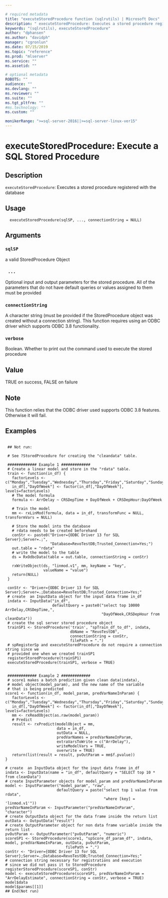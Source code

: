 ```yaml
--- 

# required metadata 
title: "executeStoredProcedure function (sqlrutils) | Microsoft Docs" 
description: " executeStoredProcedure: Executes a stored procedure registered with the database " 
keywords: "(sqlrutils), executeStoredProcedure" 
author: "dphansen"
ms.author: "davidph" 
manager: "cgronlun" 
ms.date: 07/15/2019
ms.topic: "reference" 
ms.prod: "mlserver" 
ms.service: "" 
ms.assetid: "" 

# optional metadata 
ROBOTS: "" 
audience: "" 
ms.devlang: "" 
ms.reviewer: "" 
ms.suite: "" 
ms.tgt_pltfrm: "" 
#ms.technology: "" 
ms.custom: "" 

monikerRange: ">=sql-server-2016||>=sql-server-linux-ver15"
--- 
```





 # executeStoredProcedure: Execute a SQL Stored Procedure 
 ## Description

`executeStoredProcedure`: Executes a stored procedure registered with the database


 ## Usage

```   
  executeStoredProcedure(sqlSP, ..., connectionString = NULL)

```

 ## Arguments



 ### `sqlSP`
 a valid StoredProcedure Object 



 ### ` ...`
 Optional input and output parameters for the stored procedure. All of the parameters that do not have default queries or values assigned to them must be provided 



 ### `connectionString`
 A character string (must be provided if the StoredProcedure object was created without a connection string). This function requires using an ODBC driver which supports ODBC 3.8 functionality. 



 ### `verbose`
 Boolean. Whether to print out the command used to execute the stored procedure 



 ## Value

TRUE on success, FALSE on failure

 ## Note

This function relies that the ODBC driver used supports ODBC 3.8 features.
Otherwise it will fail.


 ## Examples

 ```

  ## Not run:

  # See ?StoredProcedure for creating the "cleandata" table.

  ############# Example 1 #############
  # Create a linear model and store in the "rdata" table.
  train <- function(in_df) {
    factorLevels <- c("Monday","Tuesday","Wednesday","Thursday","Friday","Saturday","Sunday")
    in_df[,"DayOfWeek"] <- factor(in_df[,"DayOfWeek"], levels=factorLevels)
    # The model formula
    formula <- ArrDelay ~ CRSDepTime + DayOfWeek + CRSDepHour:DayOfWeek

    # Train the model
    mm <- rxLinMod(formula, data = in_df, transformFunc = NULL, transformVars = NULL)

    # Store the model into the database
    # rdata needs to be created beforehand
    conStr <- paste0("Driver={ODBC Driver 13 for SQL Server};Server=.;",
                     "Database=RevoTestDB;Trusted_Connection=Yes;")
    out.table = "rdata"
    # write the model to the table
    ds = RxOdbcData(table = out.table, connectionString = conStr)

    rxWriteObject(ds, "linmod.v1", mm, keyName = "key",
                  valueName = "value")
    return(NULL)
  }

  conStr <- "Driver={ODBC Driver 13 for SQL Server};Server=.;Database=RevoTestDB;Trusted_Connection=Yes;"
  # create  an InputData object for the input data frame in_df
  indata <- InputData("in_df",
                      defaultQuery = paste0("select top 10000 ArrDelay,CRSDepTime,",
                                            "DayOfWeek,CRSDepHour from cleanData"))
  # create the sql server stored procedure object
  trainSP1 <- StoredProcedure('train', "spTrain_df_to_df", indata,
                              dbName = "RevoTestDB",
                              connectionString = conStr,
                              filePath = ".")
  # spRegisterSp and executeStoredProcedure do not require a connection string since we
  # provided one when we created trainSP1
  registerStoredProcedure(trainSP1)
  executeStoredProcedure(trainSP1, verbose = TRUE)


  ############# Example 2 #############
  # score1 makes a batch prediction given clean data(indata),
  # model object(model_param), and the new name of the variable
  # that is being predicted
score1 <- function(in_df, model_param, predVarNameInParam) {
    factorLevels <- c("Monday","Tuesday","Wednesday","Thursday","Friday","Saturday","Sunday")
    in_df[,"DayOfWeek"] <- factor(in_df[,"DayOfWeek"], levels=factorLevels)
    mm <- rxReadObject(as.raw(model_param))
    # Predict
    result <- rxPredict(modelObject = mm,
                        data = in_df,
                        outData = NULL,
                        predVarNames = predVarNameInParam,
                        extraVarsToWrite = c("ArrDelay"),
                        writeModelVars = TRUE,
                        overwrite = TRUE)
    return(list(result = result, pvOutParam = mm$f.pvalue))
}

# create  an InputData object for the input data frame in_df
indata <- InputData(name = "in_df", defaultQuery = "SELECT top 10 * from cleanData")
# create InputParameter objects for model_param and predVarNameInParam
model <- InputParameter("model_param", "raw",
                        defaultQuery = paste("select top 1 value from rdata",
                                             "where [key] = 'linmod.v1'"))
predVarNameInParam <- InputParameter("predVarNameInParam", "character")
# create OutputData object for the data frame inside the return list
outData <- OutputData("result")
# create OutputParameter object for non data frame variable inside the return list
pvOutParam <- OutputParameter("pvOutParam", "numeric")
scoreSP1 <- StoredProcedure(score1, "spScore_df_param_df", indata, model, predVarNameInParam, outData, pvOutParam,
                            filePath = ".")
conStr <- "Driver={ODBC Driver 13 for SQL Server};Server=.;Database=RevoTestDB;Trusted_Connection=Yes;"
# connection string necessary for registrations and execution
# since we did not pass it to StoredProcedure
registerStoredProcedure(scoreSP1, conStr)
model <- executeStoredProcedure(scoreSP1, predVarNameInParam = "ArrDelayEstimate", connectionString = conStr, verbose = TRUE)
model$data
model$params[[1]]
 ## End(Not run) 
```

